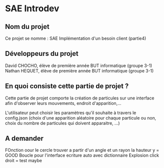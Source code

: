 # SAE Introdev



## Nom du projet 

Ce projet se nomme :  SAE Implémentation d'un besoin client (partie4)


## Développeurs du projet

David CHOCHO, élève de première année BUT informatique (groupe 3-1)
Nathan HEQUET, élève de première année BUT informatique (groupe 3-1)

## En quoi consiste cette partie de projet ?

Cette partie de projet comporte la création de particules sur une interface afin d'observer leurs mouvements, endroit d'apparition,...

L'utilisateur peut choisir les paramètres qu'il souhaite à travers le config.json (choix d'une apparition aléatoire pour chaque particule ou non, choix du nombre de particules qui doivent apparaitre, ...)



## A demander 

FOnction oour le cercle trouver a partir d'un angle et un rayon la hauteur y = GOOD
Boucle pour l'interface ecriture auto avec dictionnaire
Explosion click droit = 
test maybe
